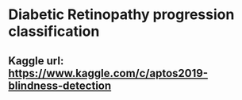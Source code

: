 # Diabetic Retinopathy progression classification
## Kaggle url: https://www.kaggle.com/c/aptos2019-blindness-detection
